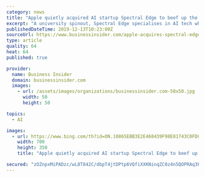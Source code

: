 ```yaml
---
category: news
title: "Apple quietly acquired AI startup Spectral Edge to beef up the iPhone camera"
excerpt: "A university spinout, Spectral Edge specialises in AI tech which sharpens up photographs taken on hazy days."
publishedDateTime: 2019-12-13T10:23:00Z
sourceUrl: https://www.businessinsider.com/apple-acquires-spectral-edge-to-improve-iphone-camera-2019-12
type: article
quality: 64
heat: 64
published: true

provider:
  name: Business Insider
  domain: businessinsider.com
  images:
    - url: /assets/images/organizations/businessinsider.com-50x50.jpg
      width: 50
      height: 50

topics:
  - AI

images:
  - url: https://www.bing.com/th?id=ON.10865EBB3E2E468439F98E81743C0FD8
    width: 700
    height: 350
    title: "Apple quietly acquired AI startup Spectral Edge to beef up the iPhone camera"

secured: "zOZnpxMiPADzc/wL8T842C/dbpT4jtDPtp6VQfiXXKNinqZC0z4n5QOPRAq3Pj3tiK2EQSxBmv1tfwOmVVK3wCwxLumH6nxt45zh31YcQJ/lhlJoD5emxJxYlcpFipl7D0C4ML/aCjdfkSfXmuhJxQZcOTDEEXA4/UH3nN9K3uvWZsqdwlfN6VBVJZ9vPd2LCJ5+KoAC7vhVMqth+gk4qFx9Gck1GE+1h7RW1VCmxJf8daJ8MwMxq8QMBeHWaoZTwVRZpeAHnGc2Pu/tAhF6bg==;bIJ0V2NDoH5J3dXbLgK6HA=="
---
```


